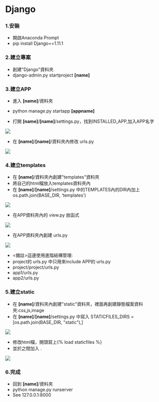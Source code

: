 # Django

### 1.安裝
* 開啟Anaconda Prompt 
* pip install Django==1.11.1

### 2.建立專案
* 創建"Django"資料夾
* django-admin.py startproject **[name]**

### 3.建立APP
* 進入 **[name]**/資料夾
* python manage.py startapp **[appname]**

* 打開 **[name]**/**[name]**/settings.py，找到INSTALLED_APP,加入APP名字

![](https://i.imgur.com/490BYQK.png)

* 在 **[name]**/**[name]**/資料夾內修改 urls.py

![](https://i.imgur.com/CNpW0lJ.png)

### 4.建立templates
* 在 **[name]**/資料夾內創建"templates"資料夾
* 將自己的html檔放入templates資料夾內
* 在 **[name]**/**[name]**/settings.py 中的TEMPLATES內的DIR內加上
os.path.join(BASE_DIR, ‘templates’) 

![](https://i.imgur.com/f0hzC5j.png)

* 在APP資料夾內的 view.py 放函式

![](https://i.imgur.com/09cFfIy.png)

* 在APP資料夾內創建 urls.py

![](https://i.imgur.com/mKLBU9n.png)
* <備註>這邊使用進階結構管理:
* project的 urls.py 中只用來include APP的 urls.py
* project/project/urls.py
* app1/urls.py
* app2/urls.py

### 5.建立static
* 在 **[name]**/資料夾內創建"static"資料夾，裡面再創建靜態檔案資料夾:css,js,image
* 在 **[name]**/**[name]**/settings.py 中寫入
STATICFILES_DIRS = [os.path.join(BASE_DIR, "static"),]

![](https://i.imgur.com/yKqFtt8.png)

* 修改html檔，開頭寫上{% load staticfiles %}
* 並於<head></head>之間加入
.<link rel="stylesheet" href="{% static 'css/{filename}.css' %}">

![](https://i.imgur.com/jJzFYxj.png)

### 6.完成
* 回到 **[name]**/資料夾
* python manage.py runserver
* See 127.0.0.1:8000

